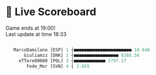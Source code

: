 # 🚩 Live Scoreboard
Game ends at 19:00!      
Last update at time 18:33      

```R

   MarcoDamilano [ESP] 1 ┤■■■■■■■■■■■■■■■■■■■■■■ 10 646   
       Giuliamzz [DNK] 2 ┤■■■■■■■■■■■■■■■■■ 8388.56       
     eTTore00000 [POL] 3 ┤■■■■■■■■■■■■ 5797.17            
        Fede_Mor [SVN] 4 ┤ 2.655                          

```
